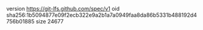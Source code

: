 version https://git-lfs.github.com/spec/v1
oid sha256:1b5094877e09f2ecb322e9a2b1a7a0949faa8da86b5331b488192d4756b01885
size 24677
